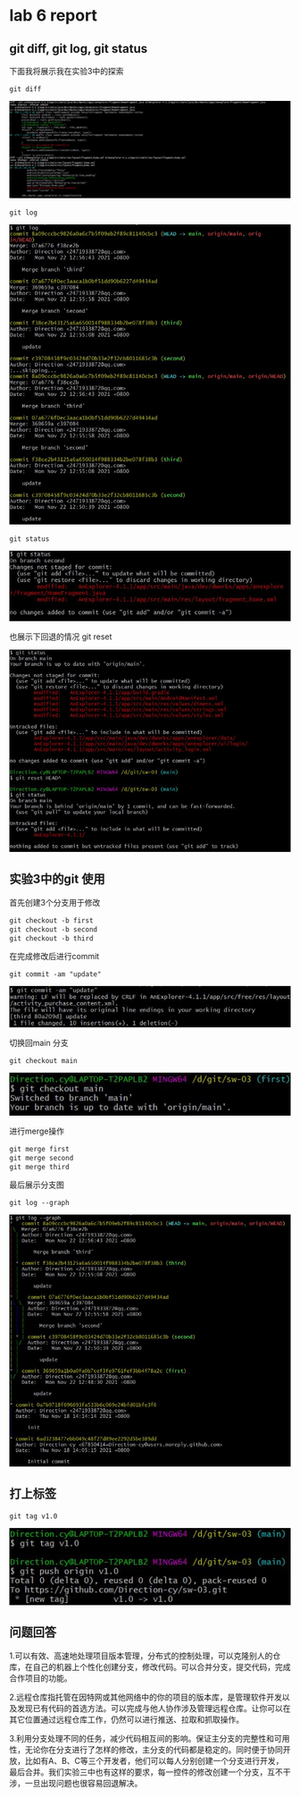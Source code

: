 # lab 6 report

## git diff, git log, git status

下面我将展示我在实验3中的探索

    git diff

![](ref/git_diff.jpg)

    git log

![](ref/git_log.jpg)


    git status

![](ref/git_status.jpg)

也展示下回退的情况
    git reset

![](ref/git_reset.jpg)

## 实验3中的git 使用

首先创建3个分支用于修改

    git checkout -b first
    git checkout -b second
    git checkout -b third

在完成修改后进行commit

    git commit -am "update"

![](ref/git_commit.jpg)

切换回main 分支

    git checkout main

![](ref/git_checkout.jpg)

进行merge操作

    git merge first
    git merge second
    git merge third

最后展示分支图

    git log --graph

![](ref/git_log_graph.jpg)

## 打上标签

    git tag v1.0

![](ref/git_tag.jpg)

## 问题回答

1.可以有效、高速地处理项目版本管理，分布式的控制处理，可以克隆别人的仓库，在自己的机器上个性化创建分支，修改代码。可以合并分支，提交代码，完成合作项目的功能。

2.远程仓库指托管在因特网或其他网络中的你的项目的版本库，是管理软件开发以及发现已有代码的首选方法。可以完成与他人协作涉及管理远程仓库。让你可以在其它位置通过远程仓库工作，仍然可以进行推送、拉取和抓取操作。

3.利用分支处理不同的任务，减少代码相互间的影响。保证主分支的完整性和可用性，无论你在分支进行了怎样的修改，主分支的代码都是稳定的。同时便于协同开放，比如有A、B、C等三个开发者，他们可以每人分别创建一个分支进行开发，最后合并。我们实验三中也有这样的要求，每一控件的修改创建一个分支，互不干涉，一旦出现问题也很容易回退解决。



